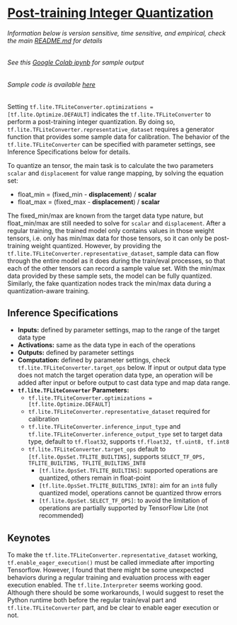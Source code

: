 # [Post-training Integer Quantization](https://www.tensorflow.org/lite/performance/post_training_integer_quant)

###### Information below is version sensitive, time sensitive, and empirical, check the main [README.md](https://github.com/HaoranREN/TensorFlow_Model_Quantization) for details
###### See this [Google Colab ipynb](https://colab.research.google.com/drive/12tUYhjb8MbczoSgj2kjH5V2UYHrr7780) for sample output
###### Sample code is available [here](post_training_integer_quantization.py)

Setting `tf.lite.TFLiteConverter.optimizations = [tf.lite.Optimize.DEFAULT]` indicates the `tf.lite.TFLiteConverter` to perform a post-training integer quantization. By doing so, `tf.lite.TFLiteConverter.representative_dataset` requires a generator function that provides some sample data for calibration. The behavior of the `tf.lite.TFLiteConverter` can be specified with parameter settings, see Inference Specifications below for details.

To quantize an tensor, the main task is to calculate the two parameters `scalar` and `displacement` for value range mapping, by solving the equation set:
- float_min = (fixed_min - **displacement**) / **scalar**
- float_max = (fixed_max - **displacement**) / **scalar**

The fixed_min/max are known from the target data type nature, but float_min/max are still needed to solve for `scalar` and `displacement`.
After a regular training, the trained model only contains values in those weight tensors, i.e. only has min/max data for those tensors, so it can only be post-training weight quantized. However, by providing the `tf.lite.TFLiteConverter.representative_dataset`, sample data can flow through the entire model as it does during the train/eval processes, so that each of the other tensors can record a sample value set. With the min/max data provided by these sample sets, the model can be fully quantized. Similarly, the fake quantization nodes track the min/max data during a quantization-aware training.

## Inference Specifications

- **Inputs:** defined by parameter settings, map to the range of the target data type
- **Activations:** same as the data type in each of the operations
- **Outputs:** defined by parameter settings
- **Computation:** defined by parameter settings, check `tf.lite.TFLiteConverter.target_ops` below. If input or output data type does not match the target operation data type, an operation will be added after input or before output to cast data type and map data range.
- **`tf.lite.TFLiteConverter` Parameters:**
  - `tf.lite.TFLiteConverter.optimizations = [tf.lite.Optimize.DEFAULT]`
  - `tf.lite.TFLiteConverter.representative_dataset` required for calibration
  - `tf.lite.TFLiteConverter.inference_input_type` and `tf.lite.TFLiteConverter.inference_output_type` set to target data type, default to `tf.float32`, supports `tf.float32, tf.uint8, tf.int8`
  - `tf.lite.TFLiteConverter.target_ops` default to `[tf.lite.OpsSet.TFLITE_BUILTINS]`, supports `SELECT_TF_OPS, TFLITE_BUILTINS, TFLITE_BUILTINS_INT8`
    - `[tf.lite.OpsSet.TFLITE_BUILTINS]`: supported operations are quantized, others remain in float-point
    - `[tf.lite.OpsSet.TFLITE_BUILTINS_INT8]`: aim for an `int8` fully quantized model, operations cannot be quantized throw errors
    - `[tf.lite.OpsSet.SELECT_TF_OPS]`: to avoid the limitation of operations are partially supported by TensorFlow Lite (not recommended)
    
## Keynotes

To make the `tf.lite.TFLiteConverter.representative_dataset` working, `tf.enable_eager_execution()` must be called immediate after importing Tensorflow. However, I found that there might be some unexpected behaviors during a regular training and evaluation process with eager execution enabled. The `tf.lite.Interpreter` seems working good. Although there should be some workarounds, I would suggest to reset the Python runtime both before the regular train/eval part and `tf.lite.TFLiteConverter` part, and be clear to enable eager execution or not.
